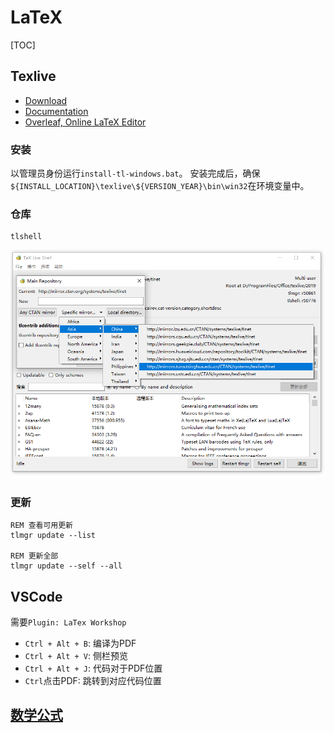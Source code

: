 # LaTeX

[TOC]

## Texlive

- [Download](https://mirrors.tuna.tsinghua.edu.cn/CTAN/systems/texlive/Images/)
- [Documentation](https://tug.org/texlive/doc.html)
- [Overleaf, Online LaTeX Editor](https://www.overleaf.com/)

### 安装

以管理员身份运行`install-tl-windows.bat`。
安装完成后，确保`${INSTALL_LOCATION}\texlive\${VERSION_YEAR}\bin\win32`在环境变量中。

### 仓库

```batch
tlshell
```

![](.//images/texlive_repository.png)

### 更新

```batch
REM 查看可用更新
tlmgr update --list

REM 更新全部
tlmgr update --self --all
```

## VSCode

需要`Plugin: LaTex Workshop`

- `Ctrl + Alt + B`: 编译为PDF
- `Ctrl + Alt + V`: 侧栏预览
- `Ctrl + Alt + J`: 代码对于PDF位置
- `Ctrl`点击PDF: 跳转到对应代码位置

## [数学公式](./formula.html)